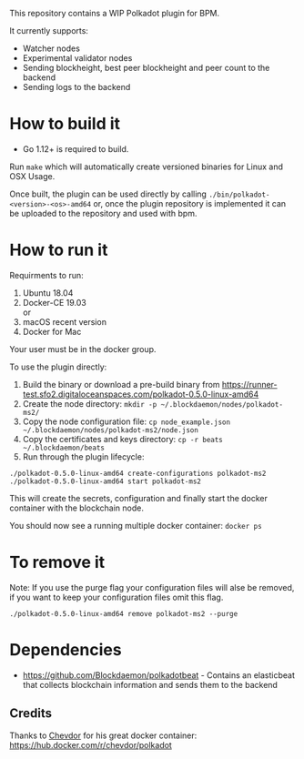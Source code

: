 This repository contains a WIP Polkadot plugin for BPM.

It currently supports:

- Watcher nodes
- Experimental validator nodes
- Sending blockheight, best peer blockheight and peer count to the backend
- Sending logs to the backend

# How to build it

- Go 1.12+ is required to build.

Run `make` which will automatically create versioned binaries for Linux and OSX
Usage.

Once built, the plugin can be used directly by calling `./bin/polkadot-<version>-<os>-amd64` or, once the plugin repository is implemented it can be uploaded to the repository and used with bpm.

# How to run it

Requirments to run:

1. Ubuntu 18.04
2. Docker-CE 19.03  
or
1. macOS recent version
2. Docker for Mac 

Your user must be in the docker group.  

To use the plugin directly:

1. Build the binary or download a pre-build binary from https://runner-test.sfo2.digitaloceanspaces.com/polkadot-0.5.0-linux-amd64
2. Create the node directory: `mkdir -p ~/.blockdaemon/nodes/polkadot-ms2/`
3. Copy the node configuration file: `cp node_example.json ~/.blockdaemon/nodes/polkadot-ms2/node.json`
4. Copy the certificates and keys directory: `cp -r beats ~/.blockdaemon/beats`
5. Run through the plugin lifecycle:

```
./polkadot-0.5.0-linux-amd64 create-configurations polkadot-ms2
./polkadot-0.5.0-linux-amd64 start polkadot-ms2
```

This will create the secrets, configuration and finally start the docker container with the blockchain node. 

You should now see a running multiple docker container: `docker ps`

# To remove it

Note: If you use the purge flag your configuration files will alse be removed, if you want to keep your configuration files omit this flag.
```
./polkadot-0.5.0-linux-amd64 remove polkadot-ms2 --purge
```

# Dependencies

* https://github.com/Blockdaemon/polkadotbeat - Contains an elasticbeat that collects blockchain information and sends them to the backend

## Credits
Thanks to [Chevdor](https://github.com/chevdor) for his great docker container: https://hub.docker.com/r/chevdor/polkadot

 
